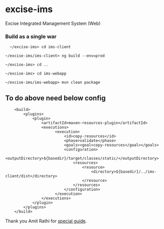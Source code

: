 # excise-ims
Excise Integrated Management System (Web)

### Build as a single war
	  ~/excise-ims> cd ims-client
    
    ~/excise-ims/ims-client> ng build --env=prod
    
    ~/excise-ims> cd ..
    
    ~/excise-ims> cd ims-webapp
    
    ~/excise-ims/ims-webapp> mvn clean package

## To do above need below config
```
	<build>
		<plugins>
			<plugin>
				<artifactId>maven-resources-plugin</artifactId>
				<executions>
				      <execution>
				          <id>copy-resources</id>
				          <phase>validate</phase>
				          <goals><goal>copy-resources</goal></goals>
				          <configuration>
				              <outputDirectory>${basedir}/target/classes/static/</outputDirectory>
				              <resources>
				                  <resource>
				                      <directory>${basedir}/../ims-client/dist</directory>
				                  </resource>
				              </resources>
				          </configuration>
				      </execution>
				</executions>
			</plugin>
		</plugins>
	</build>
```

Thank you Amit Rathi for [special guide](https://dzone.com/articles/angular-2-and-spring-boot-development-environment).

